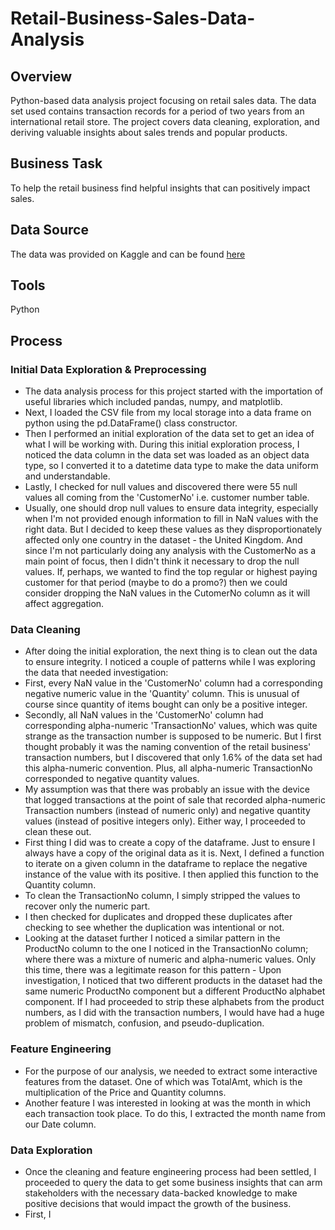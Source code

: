 # Retail-Business-Sales-Data-Analysis

## Overview
Python-based data analysis project focusing on retail sales data. The data set used contains transaction records for a period of two years from an international retail store. The project covers data cleaning, exploration, and deriving valuable insights about sales trends and popular products.

## Business Task
To help the retail business find helpful insights that can positively impact sales.

## Data Source
The data was provided on Kaggle and can be found [here](https://www.kaggle.com/datasets/umerkk12/online-retail-business)

## Tools
Python

## Process
### Initial Data Exploration & Preprocessing
- The data analysis process for this project started with the importation of useful libraries which included pandas, numpy, and matplotlib.
- Next, I loaded the CSV file from my local storage into a data frame on python using the pd.DataFrame() class constructor.
- Then I performed an initial exploration of the data set to get an idea of what I will be working with. During this initial exploration process, I noticed the data column in the data set was loaded as an object data type, so I converted it to a datetime data type to make the data uniform and understandable.
- Lastly, I checked for null values and discovered there were 55 null values all coming from the 'CustomerNo' i.e. customer number table.
- Usually, one should drop null values to ensure data integrity, especially when I'm not provided enough information to fill in NaN values with the right data. But I decided to keep these values as they disproportionately affected only one country in the dataset - the United Kingdom. And since I'm not particularly doing any analysis with the CustomerNo as a main point of focus, then I didn't think it necessary to drop the null values. If, perhaps, we wanted to find the top regular or highest paying customer for that period (maybe to do a promo?) then we could consider dropping the NaN values in the CutomerNo column as it will affect aggregation.

### Data Cleaning
- After doing the initial exploration, the next thing is to clean out the data to ensure integrity. I noticed a couple of patterns while I was exploring the data that needed investigation:
- First, every NaN value in the 'CustomerNo' column had a corresponding negative numeric value in the 'Quantity' column. This is unusual of course since quantity of items bought can only be a positive integer.
- Secondly, all NaN values in the 'CustomerNo' column had corresponding alpha-numeric 'TransactionNo' values, which was quite strange as the transaction number is supposed to be numeric. But I first thought probably it was the naming convention of the retail business' transaction numbers, but I discovered that only 1.6% of the data set had this alpha-numeric convention. Plus, all alpha-numeric TransactionNo corresponded to negative quantity values.
- My assumption was that there was probably an issue with the device that logged transactions at the point of sale that recorded alpha-numeric Transaction numbers (instead of numeric only) and negative quantity values (instead of positive integers only). Either way, I proceeded to clean these out.
-  First thing I did was to create a copy of the dataframe. Just to ensure I always have a copy of the original data as it is. Next, I defined a function to iterate on a given column in the dataframe to replace the negative instance of the value with its positive. I then applied this function to the Quantity column.
-  To clean the TransactionNo column, I simply stripped the values to recover only the numeric part.
-  I then checked for duplicates and dropped these duplicates after checking to see whether the duplication was intentional or not.
-  Looking at the dataset further I noticed a similar pattern in the ProductNo column to the one I noticed in the TransactionNo column; where there was a mixture of numeric and alpha-numeric values. Only this time, there was a legitimate reason for this pattern - Upon investigation, I noticed that two different products in the dataset had the same numeric ProductNo component but a different ProductNo alphabet component. If I had proceeded to strip these alphabets from the product numbers, as I did with the transaction numbers, I would have had a huge problem of mismatch, confusion, and pseudo-duplication. 

### Feature Engineering
- For the purpose of our analysis, we needed to extract some interactive features from the dataset. One of which was TotalAmt, which is the multiplication of the Price and Quantity columns.
- Another feature I was interested in looking at was the month in which each transaction took place. To do this, I extracted the month name from our Date column.

### Data Exploration
- Once the cleaning and feature engineering process had been settled, I proceeded to query the data to get some business insights that can arm stakeholders with the necessary data-backed knowledge to make positive decisions that would impact the growth of the business.
- First, I   
